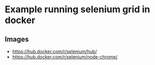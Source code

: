 # Example running selenium grid in docker

## Images
* https://hub.docker.com/r/selenium/hub/
* https://hub.docker.com/r/selenium/node-chrome/
